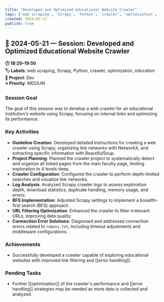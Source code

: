 ```yaml
---
title: "Developed and Optimized Educational Website Crawler"
tags: ['web scraping', 'Scrapy', 'Python', 'crawler', 'optimization', 'education']
created: 2024-05-21
publish: true
---
```


## 📅 2024-05-21 — Session: Developed and Optimized Educational Website Crawler

**🕒 18:20–19:50**  
**🏷️ Labels**: web scraping, Scrapy, Python, crawler, optimization, education  
**📂 Project**: Dev  
**⭐ Priority**: MEDIUM  


### Session Goal
The goal of this session was to develop a web crawler for an educational institution's website using Scrapy, focusing on internal links and optimizing its performance.

### Key Activities
- **Guideline Creation**: Developed detailed instructions for creating a web crawler using Scrapy, organizing link networks with NetworkX, and extracting specific information with BeautifulSoup.
- **Project Planning**: Planned the crawler project to systematically detect and organize all linked pages from the main faculty page, limiting exploration to 4 levels deep.
- **Crawler Configuration**: Configured the crawler to perform depth-limited searches and visualize link networks.
- **Log Analysis**: Analyzed Scrapy crawler logs to assess exploration depth, download statistics, duplicate handling, memory usage, and errors.
- **BFS Implementation**: Adjusted Scrapy settings to implement a breadth-first search (BFS) approach.
- **URL Filtering Optimization**: Enhanced the crawler to filter irrelevant URLs, improving data quality.
- **Connection Error Solutions**: Diagnosed and addressed connection errors related to `robots.txt`, including timeout adjustments and middleware configurations.

### Achievements
- Successfully developed a crawler capable of exploring educational websites with improved link filtering and [[error handling]].

### Pending Tasks
- Further [[optimization]] of the crawler's performance and [[error handling]] strategies may be needed as more data is collected and analyzed.
